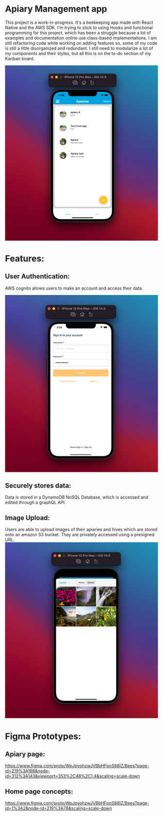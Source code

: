 # Apiary Management app
This project is a work-in-progress. 
It's a beekeeping app made with React Native and the AWS SDK. 
I'm trying to stick to using Hooks and functional programming for this project, which has been a struggle because a lot of examples and documentation online use class-based implementations. I am still refactoring code while working on adding features so, some of my code is still a little disorganized and redundant. I still need to modularize a lot of my components and their styles, but all this is on the to-do section of my Kanban board. 


![Alt Text](https://github.com/OmrM/Apiary-Management-App/blob/main/Demo%20Images/HomePage.png)

# Features:
## User Authentication: 
AWS cognito allows users to make an account and access their data. 

![Alt Text](https://github.com/OmrM/Apiary-Management-App/blob/main/Demo%20Images/LogIn.png)


## Securely stores data: 
Data is stored in a DynamoDB NoSQL Database, which is accessed and edited through a graphQL API. 


## Image Upload: 
Users are able to upload images of their apiaries and hives which are stored onto an amazon S3 bucket. 
They are privately accessed using a presigned URL.  
![Alt Text](https://github.com/OmrM/Apiary-Management-App/blob/main/Demo%20Images/ExpoImagePicker.png)

# Figma Prototypes: 
## Apiary page: 
https://www.figma.com/proto/WpJpyohzwJVBbHFpnS88IZ/Bees?page-id=219%3A198&node-id=312%3A143&viewport=353%2C48%2C1.4&scaling=scale-down
## Home page concepts: 
https://www.figma.com/proto/WpJpyohzwJVBbHFpnS88IZ/Bees?page-id=1%3A2&node-id=219%3A78&scaling=scale-down
